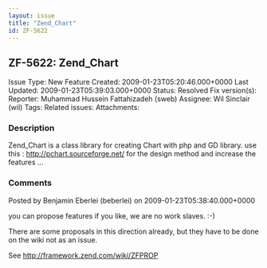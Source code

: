 ```yaml
---
layout: issue
title: "Zend_Chart"
id: ZF-5622
---
```


ZF-5622: Zend\_Chart
--------------------

 Issue Type: New Feature Created: 2009-01-23T05:20:46.000+0000 Last Updated: 2009-01-23T05:39:03.000+0000 Status: Resolved Fix version(s): 
 Reporter:  Muhammad Hussein Fattahizadeh (sweb)  Assignee:  Wil Sinclair (wil)  Tags: 
 Related issues: 
 Attachments: 
### Description

Zend\_Chart is a class library for creating Chart with php and GD library. use this : <http://pchart.sourceforge.net/> for the design method and increase the features ...

 

 

### Comments

Posted by Benjamin Eberlei (beberlei) on 2009-01-23T05:38:40.000+0000

you can propose features if you like, we are no work slaves. :-)

There are some proposals in this direction already, but they have to be done on the wiki not as an issue.

See <http://framework.zend.com/wiki/ZFPROP>

 

 